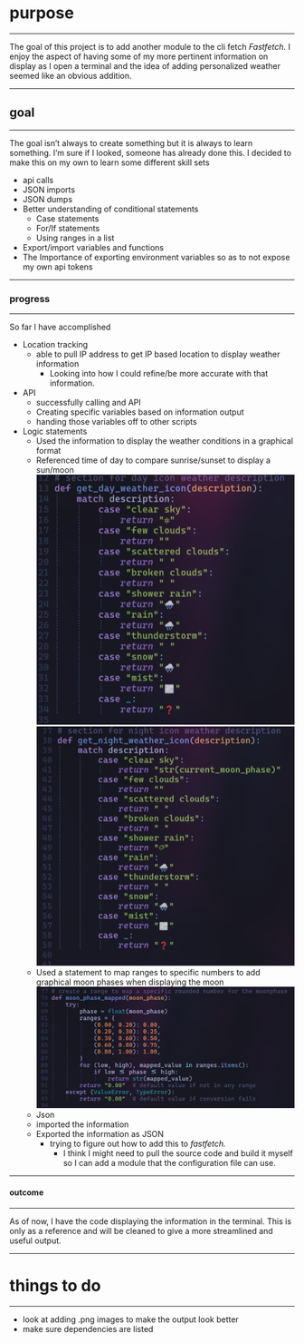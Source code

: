 # purpose

---

The goal of this project is to add another module to the cli fetch _Fastfetch._ I enjoy the aspect of having some of my more pertinent information on display as I open a terminal and the idea of adding personalized weather seemed like an obvious addition.

---

## goal

---

The goal isn’t always to create something but it is always to learn something. I’m sure if I looked, someone has already done this. I decided to make this on my own to learn some different skill sets

- api calls
- JSON imports
- JSON dumps
- Better understanding of conditional statements
  - Case statements
  - For/If statements
  - Using ranges in a list
- Export/import variables and functions
- The Importance of exporting environment variables so as to not expose my own api tokens

---

### progress

---

So far I have accomplished

- Location tracking
  - able to pull IP address to get IP based location to display weather information
    - Looking into how I could refine/be more accurate with that information.
- API
  - successfully calling and API
  - Creating specific variables based on information output
  - handing those variables off to other scripts
- Logic statements
  - Used the information to display the weather conditions in a graphical format
  - Referenced time of day to compare sunrise/sunset to display a sun/moon
    ![day](./screenshots/day_case.png) ![night](./screenshots/night_case.png)
  - Used a statement to map ranges to specific numbers to add graphical moon phases when displaying the moon
    ![pic](./screenshots/range_moon_phase.png)
  - Json
  - imported the information
  - Exported the information as JSON
    - trying to figure out how to add this to _fastfetch._
      - I think I might need to pull the source code and build it myself so I can add a module that the configuration file can use.

---

#### outcome

---

As of now, I have the code displaying the information in the terminal. This is only as a reference and will be cleaned to give a more streamlined and useful output.

---

# things to do

---

- look at adding .png images to make the output look better
- make sure dependencies are listed
